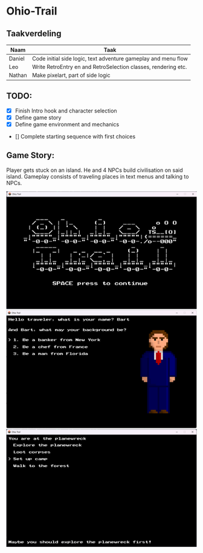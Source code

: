 # Ohio-Trail

## Taakverdeling
| Naam   | Taak               |
| ------ | ------------------ |
| Daniel | Code initial side logic, text adventure gameplay and menu flow |
| Leo    | Write RetroEntry en and RetroSelection classes, rendering etc. |
| Nathan | Make pixelart, part of side logic |

## TODO:
* [x] Finish Intro hook and character selection
* [x] Define game story
* [x] Define game environment and mechanics
* [] Complete starting sequence with first choices

## Game Story:
Player gets stuck on an island. He and 4 NPCs build civilisation on said island.
Gameplay consists of traveling places in text menus and talking to NPCs.

![alt text](https://github.com/dtasada/Ohio-Trail/blob/main/md-assets/titlecard.png)
![alt text](https://github.com/dtasada/Ohio-Trail/blob/main/md-assets/bg.png)
![alt text](https://github.com/dtasada/Ohio-Trail/blob/main/md-assets/gameplay.png)
